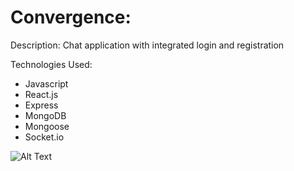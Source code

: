 # Convergence:

Description: Chat application with integrated login and registration

Technologies Used:

- Javascript
- React.js
- Express
- MongoDB
- Mongoose
- Socket.io

![Alt Text](https://media.giphy.com/media/hW3iaeabOkBbiTZc7w/giphy.gif)
